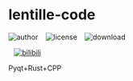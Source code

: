 # lentille-code

![author](https://img.shields.io/badge/author-irisoulenx-blue.svg?style=flat-square)
&ensp;
![license](https://img.shields.io/github/license/irisoulenx/irienx-code?color=lightgrey&style=flat-square)
&ensp;
![download](https://img.shields.io/github/downloads/irisoulenx/irienx-code/total?style=flat-square)

&ensp;
[![bilibili](https://img.shields.io/badge/Bilibili-irisoulenx-pink.svg?style=social&logo=bilibili)](https://space.bilibili.com/285779859)


Pyqt+Rust+CPP
